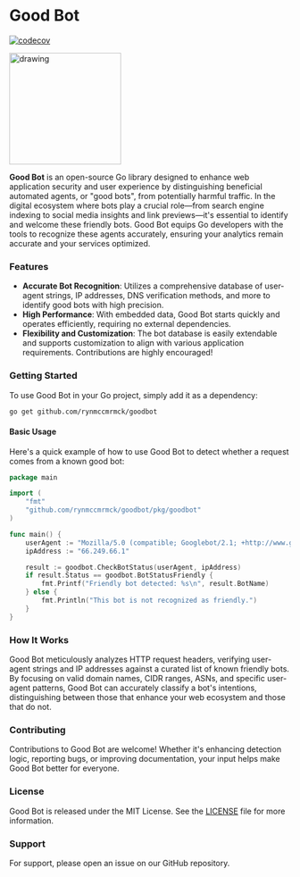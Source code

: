 # Good Bot

[![codecov](https://codecov.io/gh/rynmccrmck/good-bot/graph/badge.svg?token=4X6S00774G)](https://codecov.io/gh/rynmccrmck/good-bot)

<img src="https://github.com/rynmccrmck/good-bot/assets/5178938/ece7cfe2-4369-4da6-a440-915cbc48368c" alt="drawing" width="200"/>

**Good Bot** is an open-source Go library designed to enhance web application security and user experience by distinguishing beneficial automated agents, or "good bots", from potentially harmful traffic. In the digital ecosystem where bots play a crucial role—from search engine indexing to social media insights and link previews—it's essential to identify and welcome these friendly bots. Good Bot equips Go developers with the tools to recognize these agents accurately, ensuring your analytics remain accurate and your services optimized.

### Features

- **Accurate Bot Recognition**: Utilizes a comprehensive database of user-agent strings, IP addresses, DNS verification methods, and more to identify good bots with high precision.
- **High Performance**: With embedded data, Good Bot starts quickly and operates efficiently, requiring no external dependencies.
- **Flexibility and Customization**: The bot database is easily extendable and supports customization to align with various application requirements. Contributions are highly encouraged!

### Getting Started

To use Good Bot in your Go project, simply add it as a dependency:

```bash
go get github.com/rynmccmrmck/goodbot
```

#### Basic Usage

Here's a quick example of how to use Good Bot to detect whether a request comes from a known good bot:

```go
package main

import (
    "fmt"
    "github.com/rynmccmrmck/goodbot/pkg/goodbot"
)

func main() {
    userAgent := "Mozilla/5.0 (compatible; Googlebot/2.1; +http://www.google.com/bot.html)"
    ipAddress := "66.249.66.1"

    result := goodbot.CheckBotStatus(userAgent, ipAddress)
    if result.Status == goodbot.BotStatusFriendly {
        fmt.Printf("Friendly bot detected: %s\n", result.BotName)
    } else {
        fmt.Println("This bot is not recognized as friendly.")
    }
}
```

### How It Works

Good Bot meticulously analyzes HTTP request headers, verifying user-agent strings and IP addresses against a curated list of known friendly bots. By focusing on valid domain names, CIDR ranges, ASNs, and specific user-agent patterns, Good Bot can accurately classify a bot's intentions, distinguishing between those that enhance your web ecosystem and those that do not.

### Contributing

Contributions to Good Bot are welcome! Whether it's enhancing detection logic, reporting bugs, or improving documentation, your input helps make Good Bot better for everyone.

### License

Good Bot is released under the MIT License. See the [LICENSE](LICENSE.txt) file for more information.

### Support

For support, please open an issue on our GitHub repository.
